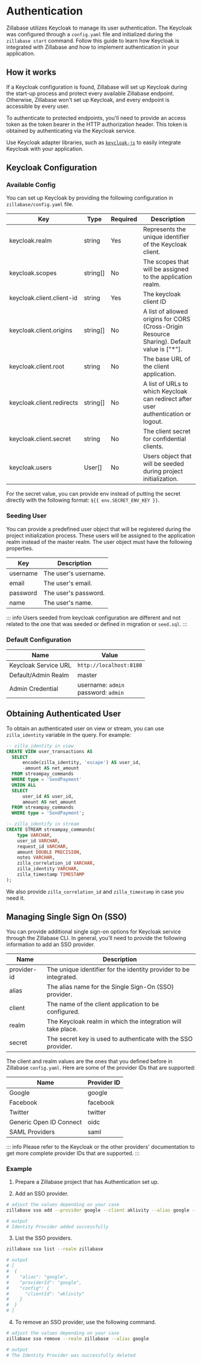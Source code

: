 # Authentication

Zillabase utilizes Keycloak to manage its user authentication. The Keycloak was configured through a `config.yaml` file and initialized during the `zillabase start` command. Follow this guide to learn how Keycloak is integrated with Zillabase and how to implement authentication in your application.

## How it works

If a Keycloak configuration is found, Zillabase will set up Keycloak during the start-up process and protect every available Zillabase endpoint. Otherwise, Zillabase won't set up Keycloak, and every endpoint is accessible by every user.

To authenticate to protected endpoints, you'll need to provide an access token as the token bearer in the HTTP authorization header. This token is obtained by authenticating via the Keycloak service.

Use Keycloak adapter libraries, such as [`keycloak-js`](https://www.keycloak.org/securing-apps/javascript-adapter) to easily integrate Keycloak with your application.


## Keycloak Configuration

### Available Config

You can set up Keycloak by providing the following configuration in `zillabase/config.yaml` file.

| **Key**                   | **Type**  | **Required** | **Description**                                                                                |
| ------------------------- | --------- | ------------ | ---------------------------------------------------------------------------------------------- |
| keycloak.realm            | string    | Yes          | Represents the unique identifier of the Keycloak client.                                       |
| keycloak.scopes           | string\[] | No           | The scopes that will be assigned to the application realm.                                     |
| keycloak.client.client-id | string    | Yes          | The keycloak client ID                                                                         |
| keycloak.client.origins   | string\[] | No           | A list of allowed origins for CORS (Cross-Origin Resource Sharing). Default value is \["\*"].  |
| keycloak.client.root      | string    | No           | The base URL of the client application.                                                        |
| keycloak.client.redirects | string\[] | No           | A list of URLs to which Keycloak can redirect after user authentication or logout.             |
| keycloak.client.secret    | string    | No           | The client secret for confidential clients.                                                    |
| keycloak.users            | User\[]   | No           | Users object that will be seeded during project initialization.                                |

For the secret value, you can provide env instead of putting the secret directly with the following format: `${{ env.SECRET_ENV_KEY }}`.


### Seeding User

You can provide a predefined user object that will be registered during the project initialization process. These users will be assigned to the application realm instead of the master realm. The user object must have the following properties.

| **Key**  | **Description**      |
| -------- | -------------------- |
| username | The user's username. |
| email    | The user's email.    |
| password | The user's password. |
| name     | The user's name.     |

::: info
Users seeded from keycloak configuration are different and not related to the one that was seeded or defined in migration or `seed.sql`.
:::

### Default Configuration

| **Name**             | **Value**                      |
| -------------------- | ------------------------------ |
| Keycloak Service URL | `http://localhost:8180`        |
| Default/Admin Realm  | master                         |
| Admin Credential     | username: `admin` <br/> password: `admin` |


## Obtaining Authenticated User

To obtain an authenticated user on view or stream, you can use `zilla_identity` variable in the query. For example:

```sql
-- zilla_identity in view
CREATE VIEW user_transactions AS
  SELECT
      encode(zilla_identity, 'escape') AS user_id,
      -amount AS net_amount
  FROM streampay_commands
  WHERE type = 'SendPayment'
  UNION ALL
  SELECT
      user_id AS user_id,
      amount AS net_amount
  FROM streampay_commands
  WHERE type = 'SendPayment';

-- zilla_identify in stream
CREATE STREAM streampay_commands(
    type VARCHAR,
    user_id VARCHAR,
    request_id VARCHAR,
    amount DOUBLE PRECISION,
    notes VARCHAR,
    zilla_correlation_id VARCHAR,
    zilla_identity VARCHAR,
    zilla_timestamp TIMESTAMP
);
```

We also provide `zilla_correlation_id` and `zilla_timestamp` in case you need it.

## Managing Single Sign On (SSO)

You can provide additional single sign-on options for Keycloak service through the Zillabase CLI. In general, you'll need to provide the following information to add an SSO provider.

| **Name**    | **Description**                                                   |
| ----------- | ----------------------------------------------------------------- |
| provider-id | The unique identifier for the identity provider to be integrated. |
| alias       | The alias name for the Single Sign-On (SSO) provider.             |
| client      | The name of the client application to be configured.              |
| realm       | The Keycloak realm in which the integration will take place.      |
| secret      | The secret key is used to authenticate with the SSO provider.     |

The client and realm values are the ones that you defined before in Zillabase `config.yaml`. Here are some of the provider IDs that are supported:

| **Name**                | **Provider ID** |
| ----------------------- | --------------- |
| Google                  | google          |
| Facebook                | facebook        |
| Twitter                 | twitter         |
| Generic Open ID Connect | oidc            |
| SAML Providers          | saml            |

::: info
Please refer to the Keycloak or the other providers' documentation to get more complete provider IDs that are supported.
:::

### Example

1. Prepare a Zillabase project that has Authentication set up.

2. Add an SSO provider.

```sh
# adjust the values depending on your case
zillabase sso add --provider google --client aklivity --alias google --realm zillabase --secret secret

# output
# Identity Provider added successfully
```

3. List the SSO providers.

```sh
zillabase sso list --realm zillabase

# output
# [
#  {
#    "alias": "google",
#    "providerId": "google",
#    "config": {
#      "clientId": "aklivity"
#    }
#  }
# ]

```

4. To remove an SSO provider, use the following command.

```sh
# adjust the values depending on your case
zillabase sso remove --realm zillabase --alias google

# output
# The Identity Provider was successfully deleted
```